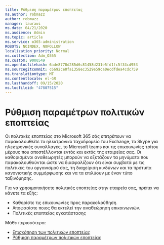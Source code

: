```yaml
---
title: Ρύθμιση παραμέτρων εποπτείας
ms.author: robmazz
author: robmazz
manager: laurawi
ms.date: 04/21/2020
ms.audience: Admin
ms.topic: article
ms.service: o365-administration
ROBOTS: NOINDEX, NOFOLLOW
localization_priority: Normal
ms.collection: Adm_O365
ms.custom: 9000549
ms.openlocfilehash: 6ade8770d285d6c81458d231e5fd1fc5f34cd953
ms.sourcegitcommit: c6692ce0fa1358ec3529e59ca0ecdfdea4cdc759
ms.translationtype: MT
ms.contentlocale: el-GR
ms.lasthandoff: 09/15/2020
ms.locfileid: "47807515"
---
```

# <a name="configure-supervision-policies"></a>Ρύθμιση παραμέτρων πολιτικών εποπτείας

Οι πολιτικές εποπτείας στο Microsoft 365 σάς επιτρέπουν να παρακολουθείτε το ηλεκτρονικό ταχυδρομείο του Exchange, το Skype για ηλεκτρονικές συναλλαγές, το Microsoft teams και τις επικοινωνίες τρίτου μέρους που αποστέλλονται εντός και εκτός της εταιρείας σας. Οι καθορισμένοι αναθεωρητές μπορούν να εξετάζουν τα μηνύματα που παρακολουθούνται ώστε να διασφαλίζουν ότι είναι συμβατά με τις πολιτικές του οργανισμού σας, τη διαχείριση κινδύνων και τα πρότυπα κανονιστικής συμμόρφωσης και να τα επιλύουν με έναν τύπο ταξινόμησης.

Για να χρησιμοποιήσετε πολιτικές εποπτείας στην εταιρεία σας, πρέπει να κάνετε τα εξής:

- Καθορίστε τις επικοινωνίες προς παρακολούθηση.
- Αποφασίστε ποιος θα εκτελεί την αναθεώρηση επικοινωνιών.
- Πολιτικές εποπτείας εγκατάστασης

Μάθε περισσότερα:

- [Επισκόπηση των πολιτικών εποπτείας](https://docs.microsoft.com/microsoft-365/compliance/supervision-policies)
- [Ρύθμιση παραμέτρων πολιτικών εποπτείας](https://docs.microsoft.com/microsoft-365/compliance/configure-supervision-policies)
